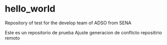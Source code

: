 # hello_world
Repository of test for the develop team of ADSO from SENA

Este es un repositorio de prueba
Ajuste generacion de conflicto repositirio remoto
